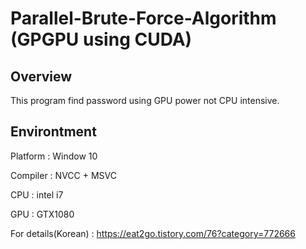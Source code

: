 # Parallel-Brute-Force-Algorithm (GPGPU using CUDA)

## Overview
This program find password using GPU power not CPU intensive.


## Environtment
<p>Platform : Window 10</p>
<p>Compiler : NVCC + MSVC</p>
<p>CPU : intel i7</p>
<p>GPU : GTX1080</p>

For details(Korean) : https://eat2go.tistory.com/76?category=772666
